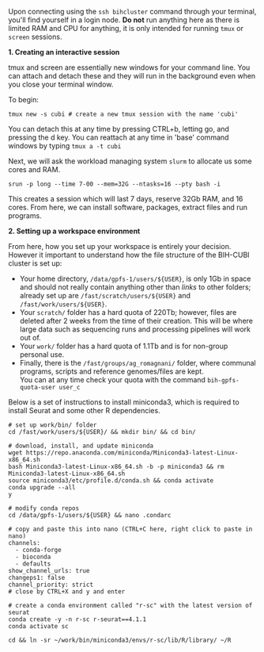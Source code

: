 Upon connecting using the ```ssh bihcluster``` command through your terminal, you'll find yourself in a login node. **Do not** run anything here as there is limited RAM and CPU for anything, it is only intended for running ```tmux``` or ```screen``` sessions.  

**1. Creating an interactive session** 

tmux and screen are essentially new windows for your command line. You can attach and detach these and they will run in the background even when you close your terminal window.  

To begin:
```
tmux new -s cubi # create a new tmux session with the name 'cubi'
```

You can detach this at any time by pressing CTRL+b, letting go, and pressing the d key. You can reattach at any time in 'base' command windows by typing ```tmux a -t cubi```  

Next, we will ask the workload managing system ```slurm``` to allocate us some cores and RAM.

```srun -p long --time 7-00 --mem=32G --ntasks=16 --pty bash -i```  

This creates a session which will last 7 days, reserve 32Gb RAM, and 16 cores. From here, we can install software, packages, extract files and run programs.

**2. Setting up a workspace environment**

From here, how you set up your workspace is entirely your decision. However it important to understand how the file structure of the BIH-CUBI cluster is set up:

- Your home directory, ```/data/gpfs-1/users/${USER}```, is only 1Gb in space and should not really contain anything other than *links* to other folders; already set up are ```/fast/scratch/users/${USER}``` and ```/fast/work/users/${USER}```.  
- Your ```scratch/``` folder has a hard quota of 220Tb; however, files are deleted after 2 weeks from the time of their creation. This will be where large data such as sequencing runs and processing pipelines will work out of.
- Your ```work/``` folder has a hard quota of 1.1Tb and is for non-group personal use.
- Finally, there is the ```/fast/groups/ag_romagnani/``` folder, where communal programs, scripts and reference genomes/files are kept.  
You can at any time check your quota with the command ```bih-gpfs-quota-user user_c```

Below is a set of instructions to install miniconda3, which is required to install Seurat and some other R dependencies.

```
# set up work/bin/ folder
cd /fast/work/users/${USER}/ && mkdir bin/ && cd bin/

# download, install, and update miniconda 
wget https://repo.anaconda.com/miniconda/Miniconda3-latest-Linux-x86_64.sh
bash Miniconda3-latest-Linux-x86_64.sh -b -p miniconda3 && rm Miniconda3-latest-Linux-x86_64.sh
source miniconda3/etc/profile.d/conda.sh && conda activate
conda upgrade --all
y

# modify conda repos 
cd /data/gpfs-1/users/${USER} && nano .condarc

# copy and paste this into nano (CTRL+C here, right click to paste in nano)
channels:
  - conda-forge
  - bioconda
  - defaults
show_channel_urls: true
changeps1: false
channel_priority: strict
# close by CTRL+X and y and enter

# create a conda environment called "r-sc" with the latest version of seurat
conda create -y -n r-sc r-seurat==4.1.1
conda activate sc

cd && ln -sr ~/work/bin/miniconda3/envs/r-sc/lib/R/library/ ~/R
```
